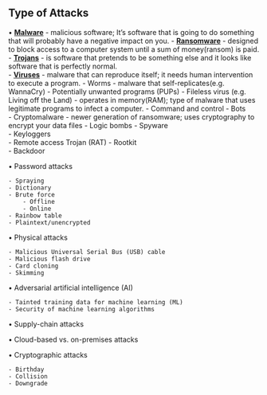 ## Type of Attacks

• [**Malware**](https://www.professormesser.com/security-plus/sy0-601/sy0-601-video/an-overview-of-malware-2/) - malicious software; It’s software that is going to do something that will probably have a negative impact on you.
	- [**Ransomware**](https://www.professormesser.com/security-plus/sy0-601/sy0-601-video/ransomware-and-crypto-malware-2/) - designed to block access to a computer system until a sum of money(ransom) is paid.
	- [**Trojans**](https://www.professormesser.com/security-plus/sy0-601/sy0-601-video/trojan-and-rats/) - is software that pretends to be something else and it looks like software that is perfectly normal.  
	- [**Viruses**](https://www.professormesser.com/security-plus/sy0-601/sy0-601-video/viruses-and-worms-4/) - malware that can reproduce itself; it needs human intervention to execute a program.
	- Worms  - malware that self-replicates(e.g. WannaCry)
	- Potentially unwanted programs (PUPs) 
	- Fileless virus (e.g. Living off the Land) - operates in memory(RAM); type of malware that uses legitimate programs to infect a computer.
	- Command and control 
	- Bots  
	- Cryptomalware - newer generation of ransomware; uses cryptography to encrypt your data files
	- Logic bombs
	- Spyware  
	- Keyloggers  
	- Remote access Trojan (RAT) 
	- Rootkit  
	- Backdoor

• Password attacks

	- Spraying  
	- Dictionary 
	- Brute force
		- Offline
		- Online  
	- Rainbow table  
	- Plaintext/unencrypted

• Physical attacks

	- Malicious Universal Serial Bus (USB) cable
	- Malicious flash drive 
	- Card cloning  
	- Skimming

• Adversarial artificial intelligence (AI)

	- Tainted training data for machine learning (ML)
	- Security of machine learning algorithms

• Supply-chain attacks  

• Cloud-based vs. on-premises attacks 

• Cryptographic attacks

	- Birthday  
	- Collision  
	- Downgrade
